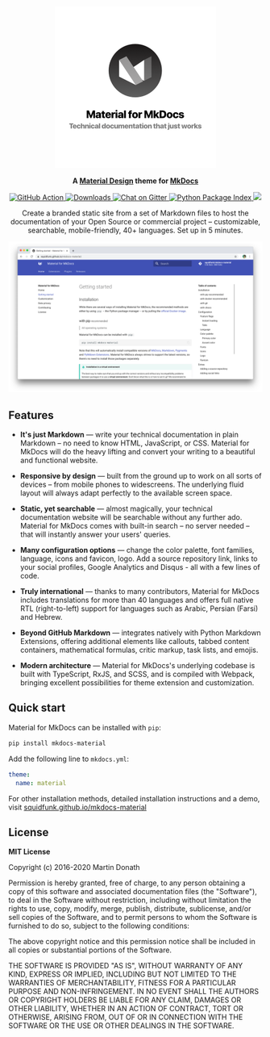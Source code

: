 <p align="center">
  <a href="https://squidfunk.github.io/mkdocs-material">
    <img src=".github/assets/logo.png" width="320" alt="Material for MkDocs">
  </a>
</p>

<p align="center">
  <strong>
    A 
    <a href="https://material.io/">Material Design</a> 
    theme for 
    <a href="https://www.mkdocs.org/">MkDocs</a>
  </strong>
</p>

<p align="center">
  <a href="https://github.com/squidfunk/mkdocs-material/actions">
    <img
      src="https://github.com/squidfunk/mkdocs-material/workflows/ci/badge.svg?branch=master"
      alt="GitHub Action"
    />
  </a>
  <a href="https://pypistats.org/packages/mkdocs-material">
    <img
      src="https://img.shields.io/pypi/dm/mkdocs-material.svg" 
      alt="Downloads"
    />
  </a>
  <a href="https://gitter.im/squidfunk/mkdocs-material">
    <img 
      src="https://badges.gitter.im/squidfunk/mkdocs-material.svg" 
      alt="Chat on Gitter"
    />
  </a>
  <a href="https://gitter.im/squidfunk/mkdocs-material">
    <img 
      src="https://img.shields.io/pypi/v/mkdocs-material.svg" 
      alt="Python Package Index"
    />
  </a>
  <a href="https://amzn.to/353WRpj">
    <img src="https://img.shields.io/static/v1?label=amazon&message=wish%20list&color=orange" />
  </a>
</p>

<p align="center">
  Create a branded static site from a set of Markdown files to host the
  documentation of your Open Source or commercial project – customizable,
  searchable, mobile-friendly, 40+ languages. Set up in 5 minutes.
</p>

<p align="center">
  <a href="https://squidfunk.github.io/mkdocs-material/getting-started/">
    <img src=".github/assets/screenshot.png" width=700 />
  </a>
</p>

## Features

* **It's just Markdown** — write your technical documentation in plain Markdown
  – no need to know HTML, JavaScript, or CSS. Material for MkDocs will do the
  heavy lifting and convert your writing to a beautiful and functional website.

* **Responsive by design** — built from the ground up to work on all sorts of 
  devices – from mobile phones to widescreens. The underlying fluid layout will 
  always adapt perfectly to the available screen space.

* **Static, yet searchable** — almost magically, your technical documentation 
  website will be searchable without any further ado. Material for MkDocs comes
  with built-in search – no server needed – that will instantly answer your
  users' queries.

* **Many configuration options** — change the color palette, font families, 
  language, icons and favicon, logo. Add a source repository link, links to your 
  social profiles, Google Analytics and Disqus - all with a few lines of code.

* **Truly international** — thanks to many contributors, Material for MkDocs 
  includes translations for more than 40 languages and offers full native RTL (right-to-left) support for languages such as Arabic, Persian (Farsi) and
  Hebrew.

* **Beyond GitHub Markdown** — integrates natively with Python Markdown
  Extensions, offering additional elements like callouts, tabbed content
  containers, mathematical formulas, critic markup, task lists, and emojis.

* **Modern architecture** — Material for MkDocs's underlying codebase is built
  with TypeScript, RxJS, and SCSS, and is compiled with Webpack, bringing
  excellent possibilities for theme extension and customization.

## Quick start

Material for MkDocs can be installed with `pip`:

``` sh
pip install mkdocs-material
```

Add the following line to `mkdocs.yml`:

``` yaml
theme:
  name: material
```

For other installation methods, detailed installation instructions and a demo,
visit [squidfunk.github.io/mkdocs-material][1]

  [1]: https://squidfunk.github.io/mkdocs-material/

## License

**MIT License**

Copyright (c) 2016-2020 Martin Donath

Permission is hereby granted, free of charge, to any person obtaining a copy
of this software and associated documentation files (the "Software"), to
deal in the Software without restriction, including without limitation the
rights to use, copy, modify, merge, publish, distribute, sublicense, and/or
sell copies of the Software, and to permit persons to whom the Software is
furnished to do so, subject to the following conditions:

The above copyright notice and this permission notice shall be included in
all copies or substantial portions of the Software.

THE SOFTWARE IS PROVIDED "AS IS", WITHOUT WARRANTY OF ANY KIND, EXPRESS OR
IMPLIED, INCLUDING BUT NOT LIMITED TO THE WARRANTIES OF MERCHANTABILITY,
FITNESS FOR A PARTICULAR PURPOSE AND NON-INFRINGEMENT. IN NO EVENT SHALL THE
AUTHORS OR COPYRIGHT HOLDERS BE LIABLE FOR ANY CLAIM, DAMAGES OR OTHER
LIABILITY, WHETHER IN AN ACTION OF CONTRACT, TORT OR OTHERWISE, ARISING
FROM, OUT OF OR IN CONNECTION WITH THE SOFTWARE OR THE USE OR OTHER DEALINGS
IN THE SOFTWARE.
